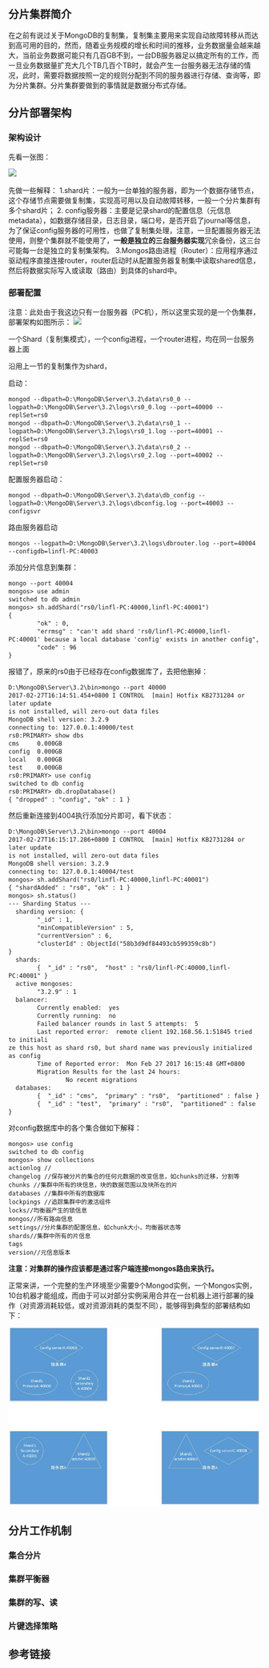 ## 分片集群简介
在之前有说过关于MongoDB的复制集，复制集主要用来实现自动故障转移从而达到高可用的目的，然而，随着业务规模的增长和时间的推移，业务数据量会越来越大，当前业务数据可能只有几百GB不到，一台DB服务器足以搞定所有的工作，而一旦业务数据量扩充大几个TB几百个TB时，就会产生一台服务器无法存储的情况，此时，需要将数据按照一定的规则分配到不同的服务器进行存储、查询等，即为分片集群。分片集群要做到的事情就是数据分布式存储。

## 分片部署架构

### 架构设计
先看一张图：

![](https://docs.mongodb.com/manual/_images/sharded-cluster-production-architecture.bakedsvg.svg)

先做一些解释：
1.shard片：一般为一台单独的服务器，即为一个数据存储节点，这个存储节点需要做复制集，实现高可用以及自动故障转移，一般一个分片集群有多个shard片；
2. config服务器：主要是记录shard的配置信息（元信息metadata），如数据存储目录，日志目录，端口号，是否开启了journal等信息，为了保证config服务器的可用性，也做了复制集处理，注意，一旦配置服务器无法使用，则整个集群就不能使用了，**一般是独立的三台服务器实现**冗余备份，这三台可能每一台是独立的复制集架构。
3.Mongos路由进程（Router）：应用程序通过驱动程序直接连接router，router启动时从配置服务器复制集中读取shared信息，然后将数据实际写入或读取（路由）到具体的shard中。

### 部署配置

注意：此处由于我这边只有一台服务器（PC机），所以这里实现的是一个伪集群，部署架构如图所示：
![](https://docs.mongodb.com/manual/_images/sharded-cluster-test-architecture.bakedsvg.svg)

一个Shard（复制集模式），一个config进程，一个router进程，均在同一台服务器上面

沿用上一节的复制集作为shard，

启动：

```
mongod --dbpath=D:\MongoDB\Server\3.2\data\rs0_0 --logpath=D:\MongoDB\Server\3.2\logs\rs0_0.log --port=40000 --replSet=rs0
mongod --dbpath=D:\MongoDB\Server\3.2\data\rs0_1 --logpath=D:\MongoDB\Server\3.2\logs\rs0_1.log --port=40001 --replSet=rs0
mongod --dbpath=D:\MongoDB\Server\3.2\data\rs0_2 --logpath=D:\MongoDB\Server\3.2\logs\rs0_2.log --port=40002 --replSet=rs0
```
配置服务器启动：



```
mongod --dbpath=D:\MongoDB\Server\3.2\data\db_config --logpath=D:\MongoDB\Server\3.2\logs\dbconfig.log --port=40003 --configsvr
```
路由服务器启动



```
mongos --logpath=D:\MongoDB\Server\3.2\logs\dbrouter.log --port=40004 --configdb=linfl-PC:40003
```
添加分片信息到集群：



```
mongo --port 40004
mongos> use admin
switched to db admin
mongos> sh.addShard("rs0/linfl-PC:40000,linfl-PC:40001")
{
        "ok" : 0,
        "errmsg" : "can't add shard 'rs0/linfl-PC:40000,linfl-PC:40001' because a local database 'config' exists in another config",
        "code" : 96
}
```

报错了，原来的rs0由于已经存在config数据库了，去把他删掉：



```
D:\MongoDB\Server\3.2\bin>mongo --port 40000
2017-02-27T16:14:51.454+0800 I CONTROL  [main] Hotfix KB2731284 or later update
is not installed, will zero-out data files
MongoDB shell version: 3.2.9
connecting to: 127.0.0.1:40000/test
rs0:PRIMARY> show dbs
cms     0.000GB
config  0.000GB
local   0.000GB
test    0.000GB
rs0:PRIMARY> use config
switched to db config
rs0:PRIMARY> db.dropDatabase()
{ "dropped" : "config", "ok" : 1 }
```
然后重新连接到4004执行添加分片即可，看下状态：



```
D:\MongoDB\Server\3.2\bin>mongo --port 40004
2017-02-27T16:15:17.286+0800 I CONTROL  [main] Hotfix KB2731284 or later update
is not installed, will zero-out data files
MongoDB shell version: 3.2.9
connecting to: 127.0.0.1:40004/test
mongos> sh.addShard("rs0/linfl-PC:40000,linfl-PC:40001")
{ "shardAdded" : "rs0", "ok" : 1 }
mongos> sh.status()
--- Sharding Status ---
  sharding version: {
        "_id" : 1,
        "minCompatibleVersion" : 5,
        "currentVersion" : 6,
        "clusterId" : ObjectId("58b3d9df84493cb599359c8b")
}
  shards:
        {  "_id" : "rs0",  "host" : "rs0/linfl-PC:40000,linfl-PC:40001" }
  active mongoses:
        "3.2.9" : 1
  balancer:
        Currently enabled:  yes
        Currently running:  no
        Failed balancer rounds in last 5 attempts:  5
        Last reported error:  remote client 192.168.56.1:51845 tried to initiali
ze this host as shard rs0, but shard name was previously initialized as config
        Time of Reported error:  Mon Feb 27 2017 16:15:48 GMT+0800
        Migration Results for the last 24 hours:
                No recent migrations
  databases:
        {  "_id" : "cms",  "primary" : "rs0",  "partitioned" : false }
        {  "_id" : "test",  "primary" : "rs0",  "partitioned" : false }

```
对config数据库中的各个集合做如下解释：



```
mongos> use config
switched to db config
mongos> show collections
actionlog //
changelog //保存被分片的集合的任何元数据的改变信息，如chunks的迁移，分割等
chunks //集群中所有的块信息，块的数据范围以及块所在的片
databases //集群中所有的数据库
lockpings //追踪集群中的激活组件
locks//均衡器产生的锁信息
mongos//所有路由信息
settings//分片集群的配置信息，如chunk大小，均衡器状态等
shards//集群中所有的片信息
tags
version//元信息版本
```

**注意：对集群的操作应该都是通过客户端连接mongos路由来执行。**

正常来讲，一个完整的生产环境至少需要9个Mongod实例，一个Mongos实例，10台机器才能组成，而由于可以对部分实例采用合并在一台机器上进行部署的操作（对资源消耗较低，或对资源消耗的类型不同），能够得到典型的部署结构如下：

![](/assets/典型的mongodb集群部署架构.jpg)





## 分片工作机制

### 集合分片

### 集群平衡器

### 集群的写、读

### 片键选择策略

## 参考链接

[](https://docs.mongodb.com/manual/core/sharded-cluster-components/)